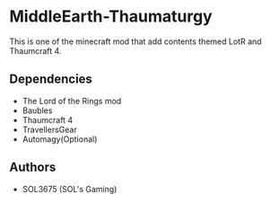 # MiddleEarth-Thaumaturgy
This is one of the minecraft mod that add contents themed LotR and Thaumcraft 4.

## Dependencies
- The Lord of the Rings mod
- Baubles
- Thaumcraft 4
- TravellersGear
- Automagy(Optional)

## Authors
- SOL3675 (SOL's Gaming)
